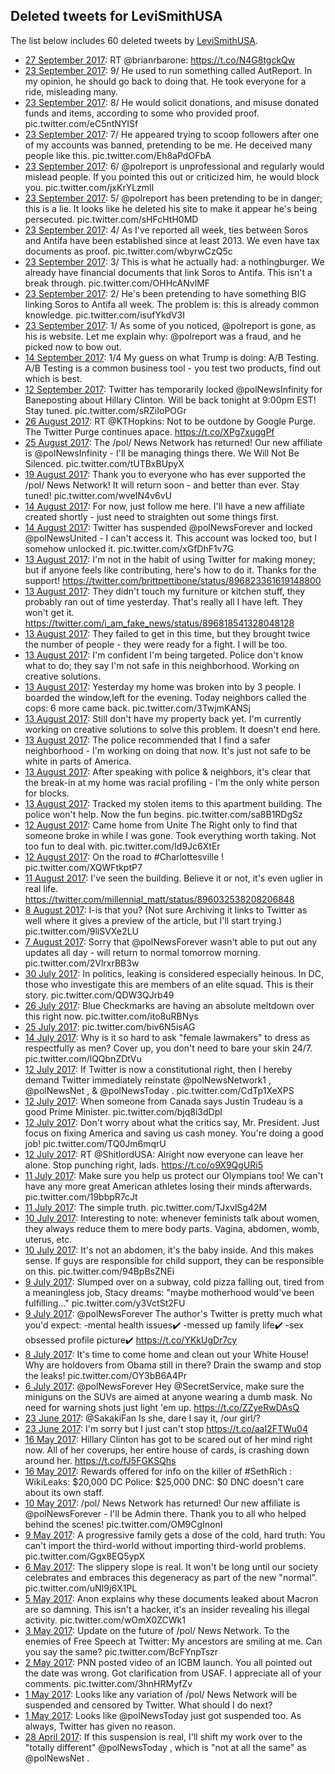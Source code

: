 ## Deleted tweets for LeviSmithUSA

The list below includes 60 deleted tweets by
[LeviSmithUSA](https://twitter.com/LeviSmithUSA).


* [27 September 2017](https://web.archive.org/web/20170927014921/https://twitter.com/LeviSmithUSA/status/912856656664506368): RT @brianrbarone: https://t.co/N4G8tgckQw <!--912856656664506368-->
* [23 September 2017](https://web.archive.org/web/20170924083255/https://twitter.com/LeviSmithUSA/status/911542985594163200): 9/ He used to run something called AutReport. In my opinion, he should go back to doing that.  He took everyone for a ride, misleading many. <!--911547831219040257-->
* [23 September 2017](https://web.archive.org/web/20170924083255/https://twitter.com/LeviSmithUSA/status/911542985594163200): 8/ He would solicit donations, and misuse donated funds and items, according to some who provided proof. pic.twitter.com/eC5ntNYISf <!--911547273980542977-->
* [23 September 2017](https://web.archive.org/web/20170924083255/https://twitter.com/LeviSmithUSA/status/911542985594163200): 7/ He appeared trying to scoop followers after one of my accounts was banned, pretending to be me. He deceived many people like this. pic.twitter.com/Eh8aPdOFbA <!--911546182236868611-->
* [23 September 2017](https://web.archive.org/web/20170924083255/https://twitter.com/LeviSmithUSA/status/911542985594163200): 6/ @polreport is unprofessional and regularly would mislead people. If you  pointed this out or criticized him, he would block you. pic.twitter.com/jxKrYLzmlI <!--911545566697574402-->
* [23 September 2017](https://web.archive.org/web/20170924083255/https://twitter.com/LeviSmithUSA/status/911542985594163200): 5/ @polreport has been pretending to be in danger; this is a lie. It looks like he deleted his site to make it appear he's being persecuted. pic.twitter.com/sHFcHtH0MD <!--911544213560610816-->
* [23 September 2017](https://web.archive.org/web/20170924083255/https://twitter.com/LeviSmithUSA/status/911542985594163200): 4/  As I've reported all week, ties between Soros and Antifa have been established since at least 2013. We even have tax documents as proof. pic.twitter.com/wbyrwCzQ5c <!--911543861427752960-->
* [23 September 2017](https://web.archive.org/web/20170924083255/https://twitter.com/LeviSmithUSA/status/911542985594163200): 3/ This is what he actually had: a nothingburger. We already have financial documents that link Soros to Antifa. This isn't a break through. pic.twitter.com/OHHcANvlMF <!--911543638399778816-->
* [23 September 2017](https://web.archive.org/web/20170924083255/https://twitter.com/LeviSmithUSA/status/911542985594163200): 2/ He's been pretending to have something BIG linking Soros to Antifa all week. The problem is: this is already common knowledge. pic.twitter.com/isufYkdV3I <!--911543294538248192-->
* [23 September 2017](https://web.archive.org/web/20170924083255/https://twitter.com/LeviSmithUSA/status/911542985594163200): 1/ As some of you noticed, @polreport is gone, as his is website. Let me explain why:  @polreport was a fraud, and he picked now to bow out. <!--911542985594163200-->
* [14 September 2017](https://web.archive.org/web/20170914150709/https://twitter.com/LeviSmithUSA/status/908346387359727617): 1/4 My guess on what Trump is doing: A/B Testing.  A/B Testing is a common business tool - you test two products, find out which is best. <!--908346387359727617-->
* [12 September 2017](https://web.archive.org/web/20170922184724/https://twitter.com/LeviSmithUSA/status/907593236713230336): Twitter has temporarily locked  @polNewsInfinity  for Baneposting about Hillary Clinton.  Will be back tonight at 9:00pm EST! Stay tuned. pic.twitter.com/sRZiIoPOGr <!--907593236713230336-->
* [26 August 2017](https://web.archive.org/web/20170826232537/https://twitter.com/LeviSmithUSA/status/901586461165834240): RT @KTHopkins: Not to be outdone by Google Purge. The Twitter Purge continues apace. https://t.co/XPg7xuggPf <!--901586461165834240-->
* [25 August 2017](https://web.archive.org/web/20170825232237/https://twitter.com/LeviSmithUSA/status/901160120499023872): The /pol/ News Network has returned!  Our new affiliate is  @polNewsInfinity  - I'll be managing things there.  We Will Not Be Silenced. pic.twitter.com/tUTBxBUpyX <!--901160120499023872-->
* [19 August 2017](https://web.archive.org/web/20170819051747/https://twitter.com/LeviSmithUSA/status/898744273650286594): Thank you to everyone who has ever supported the /pol/ News Network! It will return soon - and better than ever.  Stay tuned! pic.twitter.com/wveIN4v6vU <!--898744273650286594-->
* [14 August 2017](https://web.archive.org/web/20170814173129/https://twitter.com/LeviSmithUSA/status/897124799474008065): For now, just follow me here. I'll have a new affiliate created shortly - just need to straighten out some things first. <!--897125301100171266-->
* [14 August 2017](https://web.archive.org/web/20170814173129/https://twitter.com/LeviSmithUSA/status/897124799474008065): Twitter has suspended  @polNewsForever  and locked  @polNewsUnited  - I can't access it. This account was locked too, but I somehow unlocked it. pic.twitter.com/xGfDhF1v7G <!--897124799474008065-->
* [13 August 2017](https://web.archive.org/web/20170814173131/https://twitter.com/LeviSmithUSA/status/896827955078463489): I'm not in the habit of using Twitter for making money; but if anyone feels like contributing, here's how to do it. Thanks for the support! https://twitter.com/brittpettibone/status/896823361619148800 <!--896827955078463489-->
* [13 August 2017](https://web.archive.org/web/20170814173134/https://twitter.com/LeviSmithUSA/status/896819511860527106): They didn't touch my furniture or kitchen stuff, they probably ran out of time yesterday.  That's really all I have left. They won't get it. https://twitter.com/i_am_fake_news/status/896818541328048128 <!--896819511860527106-->
* [13 August 2017](https://web.archive.org/web/20170814173127/https://twitter.com/LeviSmithUSA/status/896817305937731584): They failed to get in this time, but they brought twice the number of people - they were ready for a fight.  I will be too. <!--896819050348785664-->
* [13 August 2017](https://web.archive.org/web/20170814173127/https://twitter.com/LeviSmithUSA/status/896817305937731584): I'm confident I'm being targeted.  Police don't know what to do; they say I'm not safe in this neighborhood.  Working on creative solutions. <!--896817808310513664-->
* [13 August 2017](https://web.archive.org/web/20170814173127/https://twitter.com/LeviSmithUSA/status/896817305937731584): Yesterday my home was broken into by 3 people. I boarded the window,left for the evening. Today neighbors called the cops: 6 more came back. pic.twitter.com/3TwjmKANSj <!--896817305937731584-->
* [13 August 2017](https://web.archive.org/web/20170814173121/https://twitter.com/LeviSmithUSA/status/896620919271063552): Still don't have my property back yet. I'm currently working on creative solutions to solve this problem. It doesn't end here. <!--896621579718807552-->
* [13 August 2017](https://web.archive.org/web/20170814173121/https://twitter.com/LeviSmithUSA/status/896620919271063552): The police recommended that I find a safer neighborhood - I'm working on doing that now. It's just not safe to be white in parts of America. <!--896621196485251072-->
* [13 August 2017](https://web.archive.org/web/20170814173121/https://twitter.com/LeviSmithUSA/status/896620919271063552): After speaking with police & neighbors, it's clear that the break-in at my home was racial profiling - I'm the only white person for blocks. <!--896620919271063552-->
* [13 August 2017](https://web.archive.org/web/20170814173136/https://twitter.com/LeviSmithUSA/status/896512273442897924): Tracked my stolen items to this apartment building. The police won't help.  Now the fun begins. pic.twitter.com/sa8B1RDgSz <!--896548197174312961-->
* [12 August 2017](https://web.archive.org/web/20170814173136/https://twitter.com/LeviSmithUSA/status/896512273442897924): Came home from Unite The Right only to find that someone broke in while I was gone. Took everything worth taking. Not too fun to deal with. pic.twitter.com/Id9Jc6XtEr <!--896512273442897924-->
* [12 August 2017](https://web.archive.org/web/20170814173123/https://twitter.com/LeviSmithUSA/status/896326076732985344): On the road to  #Charlottesville ! pic.twitter.com/XQWFtkptP7 <!--896326076732985344-->
* [11 August 2017](https://web.archive.org/web/20170814173136/https://twitter.com/LeviSmithUSA/status/896089002670825472): I've seen the building. Believe it or not, it's even uglier in real life. https://twitter.com/millennial_matt/status/896032538208206848 <!--896089002670825472-->
* [ 8 August 2017](https://web.archive.org/web/20170814173236/https://twitter.com/LeviSmithUSA/status/894749627173318658): I-is that you?  (Not sure Archiving it links to Twitter as well where it gives a preview of the article, but I'll start trying.) pic.twitter.com/9liSVXe2LU <!--894749627173318658-->
* [ 7 August 2017](https://web.archive.org/web/20170814173237/https://twitter.com/LeviSmithUSA/status/894428217150513152): Sorry that  @polNewsForever  wasn't able to put out any updates all day - will return to normal tomorrow morning. pic.twitter.com/2VlrxrBB3w <!--894428217150513152-->
* [30 July 2017](https://web.archive.org/web/20170814173231/https://twitter.com/LeviSmithUSA/status/891743508394115072): In politics, leaking is considered especially heinous. In DC, those who investigate this are members of an elite squad. This is their story. pic.twitter.com/QDW3QJrb49 <!--891743508394115072-->
* [26 July 2017](https://web.archive.org/web/20170814173232/https://twitter.com/LeviSmithUSA/status/890210564395413504): Blue Checkmarks are having an absolute meltdown over this right now. pic.twitter.com/ito8uRBNys <!--890210564395413504-->
* [25 July 2017](https://web.archive.org/web/20170814173239/https://twitter.com/LeviSmithUSA/status/889912204232990721): pic.twitter.com/biv6N5isAG <!--889912204232990721-->
* [14 July 2017](https://web.archive.org/web/20170814173232/https://twitter.com/LeviSmithUSA/status/886006249787097089): Why is it so hard to ask "female lawmakers" to dress as respectfully as men? Cover up, you don't need to bare your skin 24/7. pic.twitter.com/lQQbnZDtVu <!--886006249787097089-->
* [12 July 2017](https://web.archive.org/web/20170814173233/https://twitter.com/LeviSmithUSA/status/885199932826759170): If Twitter is now a constitutional right, then I hereby demand Twitter immediately reinstate  @polNewsNetwork1 ,  @polNewsNet , &  @polNewsToday . pic.twitter.com/CdTp1XeXPS <!--885199932826759170-->
* [12 July 2017](https://web.archive.org/web/20170814173235/https://twitter.com/LeviSmithUSA/status/885180111825367042): When someone from Canada says Justin Trudeau is a good Prime Minister. pic.twitter.com/bjq8i3dDpI <!--885180111825367042-->
* [12 July 2017](https://web.archive.org/web/20170814173240/https://twitter.com/LeviSmithUSA/status/885133077776936960): Don't worry about what the critics say, Mr. President. Just focus on fixing America and saving us cash money. You're doing a good job! pic.twitter.com/TQ0Jm6mqrU <!--885133077776936960-->
* [12 July 2017](https://web.archive.org/web/20170712045448/https://twitter.com/LeviSmithUSA/status/884999461029785600): RT @ShitlordUSA: Alright now everyone can leave her alone. Stop punching right, lads. https://t.co/o9X9QgURi5 <!--884999461029785600-->
* [11 July 2017](https://web.archive.org/web/20170814173237/https://twitter.com/LeviSmithUSA/status/884743215986900992): Make sure you help us protect our Olympians too! We can't have any more great American athletes losing their minds afterwards. pic.twitter.com/19bbpR7cJt <!--884743215986900992-->
* [11 July 2017](https://web.archive.org/web/20170814173234/https://twitter.com/LeviSmithUSA/status/884610249121988608): The simple truth. pic.twitter.com/TJxvlSg42M <!--884610249121988608-->
* [10 July 2017](https://web.archive.org/web/20170814173241/https://twitter.com/LeviSmithUSA/status/884439063553601537): Interesting to note: whenever feminists talk about women, they always reduce them to mere body parts. Vagina, abdomen, womb, uterus, etc. <!--884440216139911168-->
* [10 July 2017](https://web.archive.org/web/20170814173241/https://twitter.com/LeviSmithUSA/status/884439063553601537): It's not an abdomen, it's the baby inside. And this makes sense. If guys are responsible for child support, they can be responsible on this. pic.twitter.com/94BpBsZNEi <!--884439063553601537-->
* [ 9 July 2017](https://web.archive.org/web/20170814173228/https://twitter.com/LeviSmithUSA/status/883882906384551937): Slumped over on a subway, cold pizza falling out, tired from a meaningless job, Stacy dreams: "maybe motherhood would've been fulfilling..." pic.twitter.com/y3VctSt2FU <!--883882906384551937-->
* [ 9 July 2017](https://web.archive.org/web/20170709024906/https://twitter.com/LeviSmithUSA/status/883880664008986624): @polNewsForever The author's Twitter is pretty much what you'd expect: -mental health issues✔️ -messed up family life✔️ -sex obsessed profile picture✔️ https://t.co/YKkUgDr7cy <!--883880664008986624-->
* [ 8 July 2017](https://web.archive.org/web/20170814173231/https://twitter.com/LeviSmithUSA/status/883761863032524800): It's time to come home and clean out your White House! Why are holdovers from Obama still in there? Drain the swamp and stop the leaks! pic.twitter.com/OY3bB6A4Pr <!--883761863032524800-->
* [ 6 July 2017](https://web.archive.org/web/20170706164318/https://twitter.com/LeviSmithUSA/status/883003433715986433): @polNewsForever Hey @SecretService, make sure the miniguns on the SUVs are aimed at anyone wearing a dumb mask. No need for warning shots just light 'em up. https://t.co/ZZyeRwDAsQ <!--883003433715986433-->
* [23 June 2017](https://web.archive.org/web/20170623221213/https://twitter.com/LeviSmithUSA/status/878375166052409344): @SakakiFan Is she, dare I say it, /our girl/? <!--878375166052409344-->
* [23 June 2017](https://web.archive.org/web/20170623184738/https://twitter.com/LeviSmithUSA/status/878323680945688576): I'm sorry but I just can't stop https://t.co/aaI2FTWu04 <!--878323680945688576-->
* [16 May 2017](https://web.archive.org/web/20170516143102/https://twitter.com/LeviSmithUSA/status/864488366548582400): Hillary Clinton has got to be scared out of her mind right now. All of her coverups, her entire house of cards, is crashing down around her. https://t.co/fJ5FGKSQhs <!--864488366548582400-->
* [16 May 2017](https://web.archive.org/web/20170516220501/https://twitter.com/LeviSmithUSA/status/864361636831698948): Rewards offered for info on the killer of  #SethRich :  WikiLeaks: $20,000  DC Police: $25,000  DNC: $0  DNC doesn't care about its own staff. <!--864361636831698948-->
* [10 May 2017](https://web.archive.org/web/20170814173130/https://twitter.com/LeviSmithUSA/status/862116836317548544): /pol/ News Network has returned! Our new affiliate is  @polNewsForever  - I'll be Admin there.  Thank you to all who helped behind the scenes! pic.twitter.com/OM9CgInonI <!--862116836317548544-->
* [ 9 May 2017](https://web.archive.org/web/20170527213006/https://twitter.com/levismithusa/status/861776299727171584): A progressive family gets a dose of the cold, hard truth: You can't import the third-world without importing third-world problems. pic.twitter.com/Ggx8EQ5ypX <!--861776299727171584-->
* [ 6 May 2017](https://web.archive.org/web/20170520030358/https://twitter.com/LeviSmithUSA/status/860926445643870210): The slippery slope is real. It won't be long until our society celebrates and embraces this degeneracy as part of the new "normal". pic.twitter.com/uNI9j6X1PL <!--860926445643870210-->
* [ 5 May 2017](https://web.archive.org/web/20170625111747/https://twitter.com/LeviSmithUSA/status/860312821690773504): Anon explains why these documents leaked about Macron are so damning.  This isn't a hacker, it's an insider revealing his illegal activity. pic.twitter.com/wOmX0ZCWk1 <!--860312821690773504-->
* [ 3 May 2017](https://web.archive.org/web/20170503230235/https://twitter.com/LeviSmithUSA/status/859827692908183552): Update on the future of /pol/ News Network.  To the enemies of Free Speech at Twitter: My ancestors are smiling at me. Can you say the same? pic.twitter.com/BcFYnpTszr <!--859827692908183552-->
* [ 2 May 2017](https://web.archive.org/web/20170702100700/https://twitter.com/levismithusa/status/859197664944160769): PNN posted video of an ICBM launch. You all pointed out the date was wrong. Got clarification from USAF.  I appreciate all of your comments. pic.twitter.com/3hnHRMyfZv <!--859197664944160769-->
* [ 1 May 2017](https://web.archive.org/web/20170714084222/https://twitter.com/levismithusa/status/859117629092634630): Looks like any variation of /pol/ News Network will be suspended and censored by Twitter.  What should I do next? <!--859117629092634630-->
* [ 1 May 2017](https://web.archive.org/web/20170714084236/https://twitter.com/levismithusa/status/859115027911118848): Looks like  @polNewsToday  just got suspended too. As always, Twitter has given no reason. <!--859115027911118848-->
* [28 April 2017](https://web.archive.org/web/20170429055107/https://twitter.com/levismithusa/status/858056006038949888): If this suspension is real, I'll shift my work over to the "totally different"  @polNewsToday , which is "not at all the same" as  @polNewsNet . <!--858056006038949888-->
